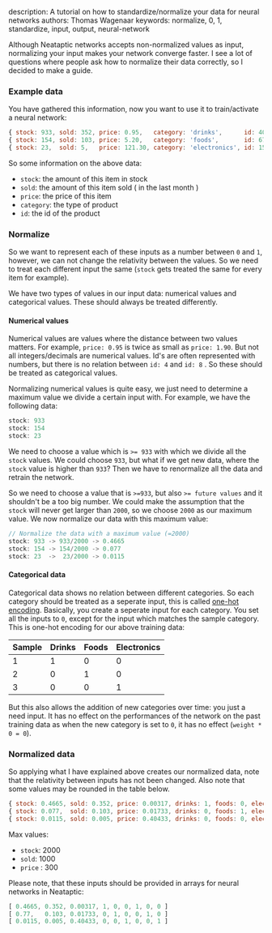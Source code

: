 description: A tutorial on how to standardize/normalize your data for neural networks
authors: Thomas Wagenaar
keywords: normalize, 0, 1, standardize, input, output, neural-network

Although Neataptic networks accepts non-normalized values as input, normalizing your input makes your network converge faster. I see a lot of questions where people ask how to normalize their data correctly, so I decided to make a guide.

### Example data
You have gathered this information, now you want to use it to train/activate a neural network:

```javascript
{ stock: 933, sold: 352, price: 0.95,   category: 'drinks',      id: 40 }
{ stock: 154, sold: 103, price: 5.20,   category: 'foods',       id: 67 }
{ stock: 23,  sold: 5,   price: 121.30, category: 'electronics', id: 150 }
```

So some information on the above data:
* `stock`: the amount of this item in stock
* `sold`: the amount of this item sold ( in the last month )
* `price`: the price of this item
* `category`: the type of product
* `id`: the id of the product

### Normalize
So we want to represent each of these inputs as a number between `0` and `1`, however, we can not change the relativity between the values. So we need to treat each different input the same (`stock` gets treated the same for every item for example).

We have two types of values in our input data: numerical values and categorical values. These should always be treated differently.

#### Numerical values

Numerical values are values where the distance between two values matters. For example, `price: 0.95` is twice as small as `price: 1.90`. But not all integers/decimals are numerical values. Id's are often represented with numbers, but there is no relation between `id: 4` and `id: 8` . So these should be treated as categorical values.

Normalizing numerical values is quite easy, we just need to determine a maximum value we divide a certain input with. For example, we have the following data:

```javascript
stock: 933
stock: 154
stock: 23
```

We need to choose a value which is `>= 933` with which we divide all the `stock` values. We could choose `933`, but what if we get new data, where the `stock` value is higher than `933`? Then we have to renormalize all the data and retrain the network.

So we need to choose a value that is `>=933`, but also `>= future values` and it shouldn't be a too big number. We could make the assumption that the `stock` will never get larger than `2000`, so we choose `2000` as our maximum value. We now normalize our data with this maximum value:

```javascript
// Normalize the data with a maximum value (=2000)
stock: 933 -> 933/2000 -> 0.4665
stock: 154 -> 154/2000 -> 0.077
stock: 23  ->  23/2000 -> 0.0115
```

#### Categorical data
Categorical data shows no relation between different categories. So each category should be treated as a seperate input, this is called [one-hot encoding](https://en.wikipedia.org/wiki/One-hot). Basically, you create a seperate input for each category. You set all the inputs to `0`, except for the input which matches the sample category. This is one-hot encoding for our above training data:

<table class="table table-striped">
  <thead>
    <tr>
      <th>Sample</th>
      <th>Drinks</th>
      <th>Foods</th>
      <th>Electronics</th>
    </tr>
  </thead>
  <tbody>
    <tr>
      <td>1</td>
      <td>1</td>
      <td>0</td>
      <td>0</td>
    </tr>
    <tr>
      <td>2</td>
      <td>0</td>
      <td>1</td>
      <td>0</td>
    </tr>
    <tr>
      <td>3</td>
      <td>0</td>
      <td>0</td>
      <td>1</td>
    </tr>
  </tbody>
</table>

But this also allows the addition of new categories over time: you just a need input. It has no effect on the performances of the network on the past training data as when the new category is set to `0`, it has no effect (`weight * 0 = 0`).

### Normalized data
So applying what I have explained above creates our normalized data, note that the relativity between inputs has not been changed. Also note that some values may be rounded in the table below.

```javascript
{ stock: 0.4665, sold: 0.352, price: 0.00317, drinks: 1, foods: 0, electronics: 0, id40: 1, id67: 0, id150: 0 }
{ stock: 0.077,  sold: 0.103, price: 0.01733, drinks: 0, foods: 1, electronics: 0, id40: 0, id67: 1, id150: 0 }
{ stock: 0.0115, sold: 0.005, price: 0.40433, drinks: 0, foods: 0, electronics: 1, id40: 0, id67: 0, id150: 1 }
```

Max values:

* `stock`: 2000
* `sold`: 1000
* `price` : 300

Please note, that these inputs should be provided in arrays for neural networks in Neataptic:

```javascript
[ 0.4665, 0.352, 0.00317, 1, 0, 0, 1, 0, 0 ]
[ 0.77,   0.103, 0.01733, 0, 1, 0, 0, 1, 0 ]
[ 0.0115, 0.005, 0.40433, 0, 0, 1, 0, 0, 1 ]
```
